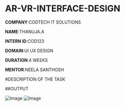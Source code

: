 # AR-VR-INTERFACE-DESIGN

**COMPANY**:CODTECH IT SOLUTIONS

**NAME**:THANUJA.A

**INTERN ID**:COD123

**DOMAIN**:UI UX DESIGN

**DURATION**:4 WEEKS

**MENTOR**:NEELA SANTHOSH

#DESCRIPTION OF THE TASK 

##OUTPUT

![Image](https://github.com/user-attachments/assets/91fa937a-7549-41ed-9f4c-0112470ffecf)
![Image](https://github.com/user-attachments/assets/b7a27be6-6cd5-4d33-8651-31b0c782e27a)
